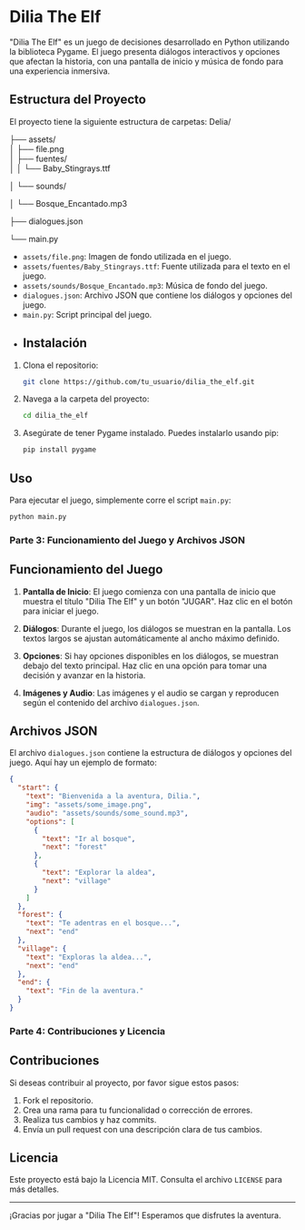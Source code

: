 # Dilia The Elf

"Dilia The Elf" es un juego de decisiones desarrollado en Python utilizando la biblioteca Pygame. El juego presenta diálogos interactivos y opciones que afectan la historia, con una pantalla de inicio y música de fondo para una experiencia inmersiva.

## Estructura del Proyecto

El proyecto tiene la siguiente estructura de carpetas:
 Delia/
 
 ├── assets/  
 │ ├── file.png  
 │ ├── fuentes/  
 │ │ └── Baby_Stingrays.ttf 
 
 │ └── sounds/  
 
 │ └── Bosque_Encantado.mp3 
 
 ├── dialogues.json 
 
 └── main.py 
 

 - `assets/file.png`: Imagen de fondo utilizada en el juego.
- `assets/fuentes/Baby_Stingrays.ttf`: Fuente utilizada para el texto en el juego.
- `assets/sounds/Bosque_Encantado.mp3`: Música de fondo del juego.
- `dialogues.json`: Archivo JSON que contiene los diálogos y opciones del juego.
- `main.py`: Script principal del juego.
- ## Instalación

1. Clona el repositorio:
    ```bash
    git clone https://github.com/tu_usuario/dilia_the_elf.git
    ```

2. Navega a la carpeta del proyecto:
    ```bash
    cd dilia_the_elf
    ```

3. Asegúrate de tener Pygame instalado. Puedes instalarlo usando pip:
    ```bash
    pip install pygame
    ```

## Uso

Para ejecutar el juego, simplemente corre el script `main.py`:

```bash
python main.py
```
### Parte 3: Funcionamiento del Juego y Archivos JSON


## Funcionamiento del Juego

1. **Pantalla de Inicio**: El juego comienza con una pantalla de inicio que muestra el título "Dilia The Elf" y un botón "JUGAR". Haz clic en el botón para iniciar el juego.

2. **Diálogos**: Durante el juego, los diálogos se muestran en la pantalla. Los textos largos se ajustan automáticamente al ancho máximo definido.

3. **Opciones**: Si hay opciones disponibles en los diálogos, se muestran debajo del texto principal. Haz clic en una opción para tomar una decisión y avanzar en la historia.

4. **Imágenes y Audio**: Las imágenes y el audio se cargan y reproducen según el contenido del archivo `dialogues.json`.

## Archivos JSON

El archivo `dialogues.json` contiene la estructura de diálogos y opciones del juego. Aquí hay un ejemplo de formato:

```json
{
  "start": {
    "text": "Bienvenida a la aventura, Dilia.",
    "img": "assets/some_image.png",
    "audio": "assets/sounds/some_sound.mp3",
    "options": [
      {
        "text": "Ir al bosque",
        "next": "forest"
      },
      {
        "text": "Explorar la aldea",
        "next": "village"
      }
    ]
  },
  "forest": {
    "text": "Te adentras en el bosque...",
    "next": "end"
  },
  "village": {
    "text": "Exploras la aldea...",
    "next": "end"
  },
  "end": {
    "text": "Fin de la aventura."
  }
}
```
### Parte 4: Contribuciones y Licencia


## Contribuciones

Si deseas contribuir al proyecto, por favor sigue estos pasos:

1. Fork el repositorio.
2. Crea una rama para tu funcionalidad o corrección de errores.
3. Realiza tus cambios y haz commits.
4. Envía un pull request con una descripción clara de tus cambios.

## Licencia

Este proyecto está bajo la Licencia MIT. Consulta el archivo `LICENSE` para más detalles.

---

¡Gracias por jugar a "Dilia The Elf"! Esperamos que disfrutes la aventura.
